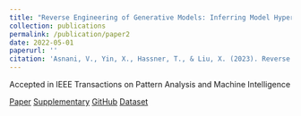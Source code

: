 ```yaml
---
title: "Reverse Engineering of Generative Models: Inferring Model Hyperparameters from Generated Images"
collection: publications
permalink: /publication/paper2
date: 2022-05-01
paperurl: ''
citation: 'Asnani, V., Yin, X., Hassner, T., & Liu, X. (2023). Reverse engineering of generative models: Inferring model hyperparameters from generated images. Transactions on Pattern Analysis and Machine Intelligence, vol. 45, no. 12, pp. 15477-15493.'
---
```

Accepted in IEEE Transactions on Pattern Analysis and Machine Intelligence

[Paper](http://vishal3477.github.io/files/1.pdf)
[Supplementary](http://vishal3477.github.io/files/1_supp.pdf)
[GitHub](https://github.com/vishal3477/Reverse_Engineering_GMs)
[Dataset](https://drive.google.com/drive/folders/1ZKQ3t7_Hip9DO6uwljZL4rYAn5viSRhu)

